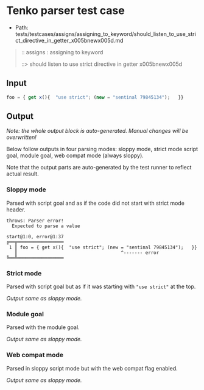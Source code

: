 # Tenko parser test case

- Path: tests/testcases/assigns/assigning_to_keyword/should_listen_to_use_strict_directive_in_getter_x005bnewx005d.md

> :: assigns : assigning to keyword
>
> ::> should listen to use strict directive in getter x005bnewx005d

## Input

`````js
foo = { get x(){  "use strict"; (new = "sentinal 79845134");   }}
`````

## Output

_Note: the whole output block is auto-generated. Manual changes will be overwritten!_

Below follow outputs in four parsing modes: sloppy mode, strict mode script goal, module goal, web compat mode (always sloppy).

Note that the output parts are auto-generated by the test runner to reflect actual result.

### Sloppy mode

Parsed with script goal and as if the code did not start with strict mode header.

`````
throws: Parser error!
  Expected to parse a value

start@1:0, error@1:37
╔══╦═════════════════
 1 ║ foo = { get x(){  "use strict"; (new = "sentinal 79845134");   }}
   ║                                      ^------- error
╚══╩═════════════════

`````

### Strict mode

Parsed with script goal but as if it was starting with `"use strict"` at the top.

_Output same as sloppy mode._

### Module goal

Parsed with the module goal.

_Output same as sloppy mode._

### Web compat mode

Parsed in sloppy script mode but with the web compat flag enabled.

_Output same as sloppy mode._
